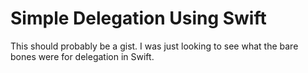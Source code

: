 # Simple Delegation Using Swift

This should probably be a gist. I was just looking to see what the bare bones were for delegation in Swift.

